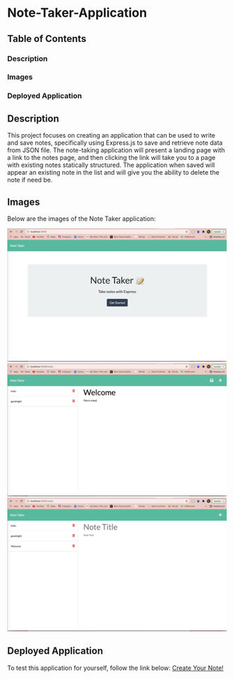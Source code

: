 # Note-Taker-Application

## Table of Contents
### Description
### Images
### Deployed Application

## Description
This project focuses on creating an application that can be used to write and save notes, specifically using Express.js to save and retrieve note data from JSON file. The note-taking application will present a landing page with a link to the notes page, and then clicking the link will take you to a page with existing notes statically structured. The application when saved will appear an existing note in the list and will give you the ability to delete the note if need be. 


## Images
Below are the images of the Note Taker application:

<img src="./public/assets/images/img1.png" alt="Image of Note Taker Application">
<img src="./public/assets/images/img2.png" alt="Image of Note Taker Application">
<img src="./public/assets/images/img3.png" alt="Image of Note Taker Application">

## Deployed Application
To test this application for yourself, follow the link below:
<a href="https://notetakerapp-01.herokuapp.com/">Create Your Note!</a> 